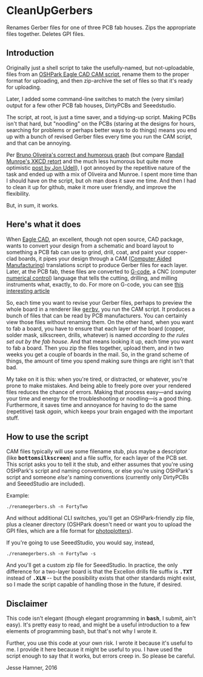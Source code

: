 # CleanUpGerbers
Renames Gerber files for one of three PCB fab houses. Zips the appropriate files together. Deletes GPI files.

<h2>Introduction</h2>

Originally just a shell script to take the usefully-named, but not-uploadable, files from an <a href="http://docs.oshpark.com/design-tools/eagle/generating-custom-gerbers/">OSHPark Eagle CAD CAM script</a>, rename them to the proper format for uploading, and then zip-archive the set of files so that it's ready for uploading. 

Later, I added some command-line switches to match the (very similar) output for a few other PCB fab houses, DirtyPCBs and Seeedstudio. 

The script, at root, is just a time saver, and a tidying-up script. Making PCBs isn't that hard, but "noodling" on the PCBs (staring at the designs for hours, searching for problems or perhaps better ways to do things) means you end up with a bunch of revised Gerber files every time you run the CAM script, and that can be annoying. 

Per <a href="https://plus.google.com/102451193315916178828/posts/MGxauXypb1Y">Bruno Oliveira's correct and humorous graph</a> (but compare <a href="http://xkcd.com/1319/">Randall Munroe's XKCD retort</a> and the much less humorous but quite more optimistic <a href="https://blog.jonudell.net/2012/01/09/another-way-to-think-about-geeks-and-repetitive-tasks/">post by Jon Udell</a>), I got annoyed by the repetitive nature of the task and ended up with a mix of Oliveira and Munroe. I spent more time than I should have on the script, but oh man does it save me time. And then I had to clean it up for github, make it more user friendly, and improve the flexibility.

But, in sum, it works. 

<h2>Here's what it does</h2>

When <a href="http://www.cadsoft.de">Eagle CAD</a>, an excellent, though not open source, CAD package, wants to convert your design from a schematic and board layout to something a PCB fab can use to grind, drill, coat, and paint your copper-clad boards, it pipes your design through a CAM (<a href="https://en.wikipedia.org/wiki/Computer-aided_manufacturing">Computer Aided Manufacturing</a>) translations script to produce Gerber files for each layer. Later, at the PCB fab, these files are converted to <a href="https://en.wikipedia.org/wiki/G-code">G-code</a>, a CNC (computer <a href="https://en.wikipedia.org/wiki/Numerical_control">numerical control</a>) language that tells the cutting, drilling, and milling instruments what, exactly, to do. For more on G-code, you can see <a href="http://cncutil.org/gcode-introduction.html">this interesting article</a>

So, each time you want to revise your Gerber files, perhaps to preview the whole board in a renderer like <a href="http://gerbv.geda-project.org"><tt>gerbv</tt></a>, you run the CAM script. It produces a bunch of files that can be read by PCB manufacturers. You can certainly view those files without renaming them. On the other hand, when you want to fab a board, you have to ensure that each layer of the board (copper, solder mask, silkscreen, drills, whatever) is named <i>according to the rules set out by the fab house</i>. And that means looking it up, each time you want to fab a board. Then you zip the files together, upload them, and in two weeks you get a couple of boards in the mail. So, in the grand scheme of things, the amount of time you spend making sure things are right isn't that bad. 

My take on it is this: when you're tired, or distracted, or whatever, you're prone to make mistakes. And being able to freely pore over your rendered files reduces the chance of errors. Making that process easy&mdash;and saving your time and energy for the troubleshooting or noodling&mdash;is a good thing. Furthermore, it saves time and annoyance for having to do the same (repetitive) task <i>again</i>, which keeps your brain engaged with the important stuff.

<h2>How to use the script</h2>

CAM files typically will use some filename stub, plus maybe a descriptor (like <b><tt>bottomsilkscreen</tt></b>) and a file suffix, for each layer of the PCB set. This script asks you to tell it the stub, and either assumes that you're using OSHPark's script and naming conventions, or else you're using OSHPark's script and someone <i>else's</i> naming conventions (currently only DirtyPCBs and SeeedStudio are included). 

Example:

```./renamegerbers.sh -n FortyTwo```

And without additional CLI switches, you'll get an OSHPark-friendly zip file, plus a cleaner directory (OSHPark doesn't need or want you to upload the GPI files, which are a file format for <a href="https://en.wikipedia.org/wiki/Photoplotter">photoplotters</a>). 

If you're going to use SeeedStudio, you would say, instead, 

```./renamegerbers.sh -n FortyTwo -s ```


And you'll get a custom zip file for SeeedStudio. In practice, the only difference for a two-layer board is that the Excellon drills file suffix is <b><tt>.TXT</tt></b> instead of <b><tt>.XLN</tt></b> -- but the possibility exists that other standards might exist, so I made the script capable of handling those in the future, if desired.

<H2>Disclaimer</H2>

This code isn't elegant (though elegant programming in <b><tt>bash</tt></b>, I submit, ain't easy). It's pretty easy to read, and might be a useful introduction to a few elements of programming bash, but that's not why I wrote it. 

Further, you use this code at your own risk. I wrote it because it's useful to me. I provide it here because it might be useful to you. I have used the script enough to say that it works, but errors creep in. So please be careful. 

Jesse Hamner, 2016
